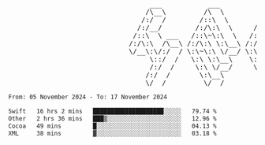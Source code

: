 
<pre>
                                  ___           ___           ___       ___       ___     
                                 /\__\         /\  \         /\__\     /\__\     /\  \    
                                /:/  /        /::\  \       /:/  /    /:/  /    /::\  \   
                               /:/__/        /:/\:\  \     /:/  /    /:/  /    /:/\:\  \  
                              /::\  \ ___   /::\~\:\  \   /:/  /    /:/  /    /:/  \:\  \ 
                             /:/\:\  /\__\ /:/\:\ \:\__\ /:/__/    /:/__/    /:/__/ \:\__\
                             \/__\:\/:/  / \:\~\:\ \/__/ \:\  \    \:\  \    \:\  \ /:/  /
                                  \::/  /   \:\ \:\__\    \:\  \    \:\  \    \:\  /:/  / 
                                  /:/  /     \:\ \/__/     \:\  \    \:\  \    \:\/:/  /  
                                 /:/  /       \:\__\        \:\__\    \:\__\    \::/  /   
                                 \/__/         \/__/         \/__/     \/__/     \/__/    
</pre>


<!--START_SECTION:waka-->

```txt
From: 05 November 2024 - To: 17 November 2024

Swift   16 hrs 2 mins   ████████████████████░░░░░   79.74 %
Other   2 hrs 36 mins   ███▒░░░░░░░░░░░░░░░░░░░░░   12.96 %
Cocoa   49 mins         █░░░░░░░░░░░░░░░░░░░░░░░░   04.13 %
XML     38 mins         ▓░░░░░░░░░░░░░░░░░░░░░░░░   03.18 %
```

<!--END_SECTION:waka-->
